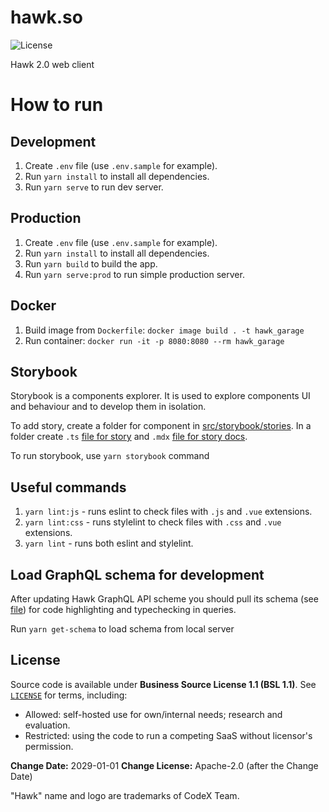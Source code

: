 # hawk.so

![License](https://img.shields.io/badge/license-BSL--1.1-orange)

Hawk 2.0 web client

# How to run

## Development

1. Create `.env` file (use `.env.sample` for example).
2. Run `yarn install` to install all dependencies.
3. Run `yarn serve` to run dev server.

## Production

1. Create `.env` file (use `.env.sample` for example).
2. Run `yarn install` to install all dependencies.
3. Run `yarn build` to build the app.
4. Run `yarn serve:prod` to run simple production server.

## Docker

1. Build image from `Dockerfile`: `docker image build . -t hawk_garage`
2. Run container: `docker run -it -p 8080:8080 --rm hawk_garage`

## Storybook

Storybook is a components explorer. It is used to explore components UI and behaviour and to develop them in isolation.

To add story, create a folder for component in [src/storybook/stories](src/storybook/stories). In a folder create `.ts` [file for story](https://www.learnstorybook.com/intro-to-storybook/vue/en/simple-component/) and `.mdx` [file for story docs](https://github.com/storybookjs/storybook/tree/master/addons/docs).

To run storybook, use `yarn storybook` command

## Useful commands

1. `yarn lint:js` - runs eslint to check files with `.js` and `.vue` extensions.
2. `yarn lint:css` - runs stylelint to check files with `.css` and `.vue` extensions.
3. `yarn lint` - runs both eslint and stylelint.

## Load GraphQL schema for development

After updating Hawk GraphQL API scheme you should pull
its schema (see [file](./schema.graphql)) for code highlighting and typechecking in queries.

Run `yarn get-schema` to load schema from local server

## License

Source code is available under **Business Source License 1.1 (BSL 1.1)**.
See [`LICENSE`](./LICENSE) for terms, including:

- Allowed: self-hosted use for own/internal needs; research and evaluation.
- Restricted: using the code to run a competing SaaS without licensor's permission.

**Change Date:** 2029-01-01
**Change License:** Apache-2.0 (after the Change Date)

"Hawk" name and logo are trademarks of CodeX Team.
